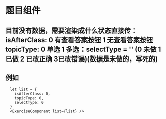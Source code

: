 # 题目组件

## 目前没有数据，需要渲染成什么状态直接传：isAfterClass: 0 有查看答案按钮 1 无查看答案按钮  topicType: 0 单选 1 多选：selectType = '' (0 未做 1 已做 2 已改正确 3已改错误)(数据是未做的，写死的)

## 例如

```
  let list = {
    isAfterClass: 0,
    topicType: 0,
    selectType: 0
  }
  <ExerciseComponent list={list} />
```